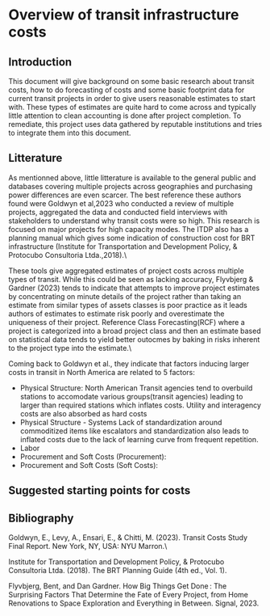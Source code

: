 # Overview of transit infrastructure costs

## Introduction
This document will give background on some basic research about transit costs, how to do forecasting of costs and some basic footprint data for current transit projects in order to give users reasonable estimates to start with. These types of estimates are quite hard to come across and typically little attention to clean accounting is done after project completion. To remediate, this project uses data gathered by reputable institutions and tries to integrate them into this document.

## Litterature

As mentionned above, little litterature is available to the general public and databases covering multiple projects across geographies and purchasing power differences are even scarcer. The best reference these authors found were Goldwyn et al,2023 who conducted a review of multiple projects, aggregated the data and conducted field interviews with stakeholders to understand why transit costs were so high. This research is focused on major projects for high capacity modes. The ITDP also has a planning manual which gives some indication of construction cost for BRT infrastructure (Institute for Transportation and Development Policy, & Protocubo Consultoria Ltda.,2018).\

These tools give aggregated estimates of project costs across multiple types of transit. While this could be seen as lacking accuracy, Flyvbjerg & Gardner (2023) tends to indicate that attempts to improve project estimates by concentrating on minute details of the project rather than taking an estimate from similar types of assets classes is poor practice as it leads authors of estimates to estimate risk poorly and overestimate the uniqueness of their project. Reference Class Forecasting(RCF) where a project is categorized into a broad project class and then an estimate based on statistical data tends to yield better outocmes by baking in risks inherent to the project type into the estimate.\

Coming back to Goldwyn et al., they indicate that factors inducing larger costs in transit in North America are related to 5 factors:
 - Physical Structure: North American Transit agencies tend to overbuild stations to accomodate various groups(transit agencies) leading to larger than required stations which inflates costs. Utility and interagency costs are also absorbed as hard costs
 - Physical Structure - Systems Lack of standardization around commoditized items like escalators and standardization also leads to inflated costs due to the lack of learning curve from frequent repetition.
 - Labor
 - Procurement and Soft Costs (Procurement):
 - Procurement and Soft Costs (Soft Costs):

## Suggested starting points for costs



## Bibliography
Goldwyn, E., Levy, A., Ensari, E., & Chitti, M. (2023). Transit Costs Study Final Report. New York, NY, USA: NYU Marron.\

Institute for Transportation and Development Policy, & Protocubo Consultoria Ltda. (2018). The BRT Planning Guide (4th ed., Vol. 1).

Flyvbjerg, Bent, and Dan Gardner. How Big Things Get Done : The Surprising Factors That Determine the Fate of Every Project, from Home Renovations to Space Exploration and Everything in Between. Signal, 2023.